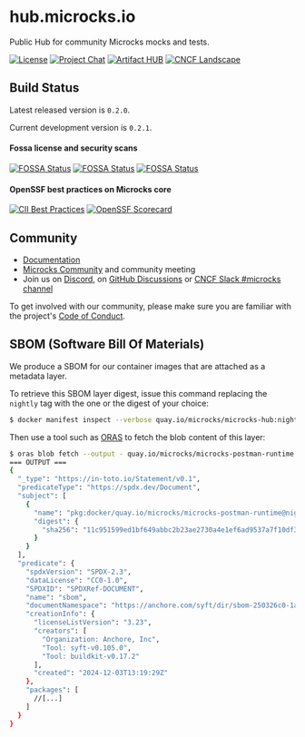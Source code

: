 # hub.microcks.io

Public Hub for community Microcks mocks and tests.

[![License](https://img.shields.io/github/license/microcks/hub.microcks.io?style=for-the-badge&logo=apache)](https://www.apache.org/licenses/LICENSE-2.0)
[![Project Chat](https://img.shields.io/badge/discord-microcks-pink.svg?color=7289da&style=for-the-badge&logo=discord)](https://microcks.io/discord-invite/)
[![Artifact HUB](https://img.shields.io/endpoint?url=https://artifacthub.io/badge/repository/microcks-hub-image&style=for-the-badge)](https://artifacthub.io/packages/search?repo=microcks-hub-image)
[![CNCF Landscape](https://img.shields.io/badge/CNCF%20Landscape-5699C6?style=for-the-badge&logo=cncf)](https://landscape.cncf.io/?item=app-definition-and-development--application-definition-image-build--microcks)

## Build Status

Latest released version is `0.2.0`.

Current development version is `0.2.1`.

#### Fossa license and security scans

[![FOSSA Status](https://app.fossa.com/api/projects/git%2Bgithub.com%2Fmicrocks%2Fhub.microcks.io.svg?type=shield&issueType=license)](https://app.fossa.com/projects/git%2Bgithub.com%2Fmicrocks%2Fhub.microcks.io?ref=badge_shield&issueType=license)
[![FOSSA Status](https://app.fossa.com/api/projects/git%2Bgithub.com%2Fmicrocks%2Fhub.microcks.io.svg?type=shield&issueType=security)](https://app.fossa.com/projects/git%2Bgithub.com%2Fmicrocks%2Fhub.microcks.io?ref=badge_shield&issueType=security)
[![FOSSA Status](https://app.fossa.com/api/projects/git%2Bgithub.com%2Fmicrocks%2Fhub.microcks.io.svg?type=small)](https://app.fossa.com/projects/git%2Bgithub.com%2Fmicrocks%2Fhub.microcks.io?ref=badge_small)

#### OpenSSF best practices on Microcks core

[![CII Best Practices](https://bestpractices.coreinfrastructure.org/projects/7513/badge)](https://bestpractices.coreinfrastructure.org/projects/7513)
[![OpenSSF Scorecard](https://api.securityscorecards.dev/projects/github.com/microcks/microcks/badge)](https://securityscorecards.dev/viewer/?uri=github.com/microcks/microcks)

## Community

* [Documentation](https://microcks.io/documentation/tutorials/getting-started/)
* [Microcks Community](https://github.com/microcks/community) and community meeting
* Join us on [Discord](https://microcks.io/discord-invite/), on [GitHub Discussions](https://github.com/orgs/microcks/discussions) or [CNCF Slack #microcks channel](https://cloud-native.slack.com/archives/C05BYHW1TNJ)

To get involved with our community, please make sure you are familiar with the project's [Code of Conduct](./CODE_OF_CONDUCT.md).

## SBOM (Software Bill Of Materials)

We produce a SBOM for our container images that are attached as a metadata layer.

To retrieve this SBOM layer digest, issue this command replacing the `nightly` tag with the one or the digest of your choice:

```sh
$ docker manifest inspect --verbose quay.io/microcks/microcks-hub:nightly | jq '.[2].OCIManifest.layers | map(select(.annotations."in-toto.io/predicate-type" == "https://spdx.dev/Document") | .digest)[0]'
```

Then use a tool such as [ORAS](https://oras.land/) to fetch the blob content of this layer:

```sh
$ oras blob fetch --output - quay.io/microcks/microcks-postman-runtime:nightly@$SBOM_DIGEST | jq .
=== OUTPUT ===
{
  "_type": "https://in-toto.io/Statement/v0.1",
  "predicateType": "https://spdx.dev/Document",
  "subject": [
    {
      "name": "pkg:docker/quay.io/microcks/microcks-postman-runtime@nightly?platform=linux%2Famd64",
      "digest": {
        "sha256": "11c951599ed1bf649abbc2b23ae2730a4e1ef6ad9537a7f10df39b6546bf8429"
      }
    }
  ],
  "predicate": {
    "spdxVersion": "SPDX-2.3",
    "dataLicense": "CC0-1.0",
    "SPDXID": "SPDXRef-DOCUMENT",
    "name": "sbom",
    "documentNamespace": "https://anchore.com/syft/dir/sbom-250326c0-1ac9-45df-b956-7034af7e03f0",
    "creationInfo": {
      "licenseListVersion": "3.23",
      "creators": [
        "Organization: Anchore, Inc",
        "Tool: syft-v0.105.0",
        "Tool: buildkit-v0.17.2"
      ],
      "created": "2024-12-03T13:19:29Z"
    },
    "packages": [
      //[...]
    ]
  }
}
```